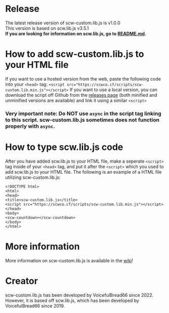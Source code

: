 # Release
The latest release version of scw-custom.lib.js is v1.0.0<br>
This version is based on scw.lib.js v3.5.1<br>
**If you are looking for information on scw.lib.js, go to [README.md](README.md).**
# How to add scw-custom.lib.js to your HTML file
If you want to use a hosted version from the web, paste the following code into your ```<head>``` tag:
```<script src="https://scwco.cf/scripts/scw-custom.lib.min.js"></script>```
If you want to use a local version, you can download the script off Github from the [releases page](releases) (both minified and unminified versions are available) and link it using a similar ```<script>```
### Very important note: Do NOT use ```async``` in the script tag linking to this script. scw-custom.lib.js sometimes does not function properly with ```async```.
# How to type scw.lib.js code
After you have added scw.lib.js to your HTML file, make a seperate ```<script>``` tag inside of your ```<head>``` tag, and put it after the ```<script>``` which you used to add scw.lib.js to your HTML file.
The following is an example of a HTML file utilizing scw-custom.lib.js:
```
<!DOCTYPE html>
<html>
<head>
<title>scw-custom.lib.js</title>
<script src="https://scwco.cf/scripts/scw-custom.lib.min.js"></script>
</head>
<body>
<scw-countdown></scw-countdown>
</body>
</html>
```
# More information
More information on scw-custom.lib.js is available in the [wiki](wiki)!
# Creator
scw-custom.lib.js has been developed by VoicefulBread66 since 2022.<br>
However, it is based off scw.lib.js, which has been developed by VoicefulBread66 since 2019.
